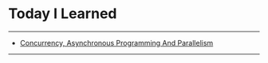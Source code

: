 # Today I Learned

---

- [Concurrency, Asynchronous Programming And Parallelism](https://vincentgeranium.github.io/ios,/swift,/cs/2019/12/19/Concurrency-And-AsynchronousProgramming-Summary.html) 

---
